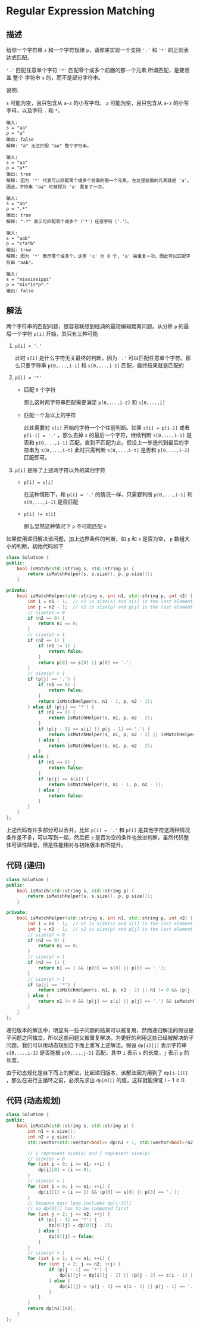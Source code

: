 # Regular Expression Matching

## 描述

给你一个字符串 `s` 和一个字符规律 `p`，请你来实现一个支持 `'.'` 和 `'*'` 的正则表达式匹配。

`'.'` 匹配任意单个字符
`'*'` 匹配零个或多个前面的那一个元素
所谓匹配，是要涵盖 整个 字符串 `s` 的，而不是部分字符串。

说明:

`s` 可能为空，且只包含从 `a-z` 的小写字母。
`p` 可能为空，且只包含从 `a-z` 的小写字母，以及字符 `.` 和 `*`。

```
输入:
s = "aa"
p = "a"
输出: false
解释: "a" 无法匹配 "aa" 整个字符串。
```
```
输入:
s = "aa"
p = "a*"
输出: true
解释: 因为 '*' 代表可以匹配零个或多个前面的那一个元素, 在这里前面的元素就是 'a'。
因此，字符串 "aa" 可被视为 'a' 重复了一次。
```
```
输入:
s = "ab"
p = ".*"
输出: true
解释: ".*" 表示可匹配零个或多个（'*'）任意字符（'.'）。
```
```
输入:
s = "aab"
p = "c*a*b"
输出: true
解释: 因为 '*' 表示零个或多个，这里 'c' 为 0 个, 'a' 被重复一次。因此可以匹配字符串 "aab"。
```
```
输入:
s = "mississippi"
p = "mis*is*p*."
输出: false
```

## 解法

两个字符串的匹配问题，很容易联想到经典的最短编辑距离问题。从分析 `p` 的最后一个字符 `p[i]` 开始，其只有三种可能

1. `p[i] = '.'`

   此时 `s[i]` 是什么字符无关最终的判断，因为 `'.'` 可以匹配任意单个字符。那么只要字符串 `p[0,...,i-1]` 和 `s[0,...,i-1]` 匹配，最终结果就是匹配的

2. `p[i] = '*'`
   - 匹配 `0` 个字符

      那么这时两字符串匹配需要满足 `p[0,...,i-2]` 和 `s[0,...,i]`

   - 匹配一个及以上的字符

      此处需要对 `s[i]` 开始的字符一个个往前判断。如果 `s[i] = p[i-1]` 或者 `p[i-1] = '.'` ，那么去掉 `s` 的最后一个字符，继续判断 `s[0,...,i-1]` 是否和 `p[0,...,i-1]` 匹配，直到不匹配为止。假设上一步迭代到最后的字符串为 `s[0,...,i-t]` 此时只需判断 `s[0,...,i-t]` 是否和 `p[0,...,i-2]` 匹配即可。

3. `p[i]` 是除了上述两字符以外的其他字符
    - `p[i] = s[i]`

       在这种情形下，和 `p[i] = '.'` 的情况一样，只需要判断 `p[0,...,i-1]` 和 `s[0,...,i-1]` 是否匹配

    - `p[i] != s[i]`

       那么显然这种情况下 `p` 不可能匹配 `s`

如果使用递归解决该问题，加上边界条件的判断，如 `p` 和 `s` 是否为空， `p` 数组大小的判断，初始代码如下

```cpp
class Solution {
public:
    bool isMatch(std::string s, std::string p) {
        return isMatchHelper(s, s.size(), p, p.size());
    }

private:
    bool isMatchHelper(std::string s, int n1, std::string p, int n2) {
        int i = n1 - 1;  // n1 is size(s) and s[i] is the last element of s
        int j = n2 - 1;  // n2 is size(p) and p[j] is the last element of p
        // size(p) = 0
        if (n2 == 0) {
            return n1 == 0;
        }
        // size(p) = 1
        if (n2 == 1) {
            if (n1 != 1) {
                return false;
            }
            return p[0] == s[0] || p[0] == '.';
        }
        // size(p) > 1
        if (p[j] == '.') {
            if (n1 == 0) {
                return false;
            }
            return isMatchHelper(s, n1 - 1, p, n2 - 1);
        } else if (p[j] == '*') {
            if (n1 == 0) {
                return isMatchHelper(s, n1, p, n2 - 2);
            }
            if (p[j - 1] == s[i] || p[j - 1] == '.') {
                return isMatchHelper(s, n1, p, n2 - 2) || isMatchHelper(s, n1 - 1, p, n2);
            } else {
                return isMatchHelper(s, n1, p, n2 - 2);
            }
        } else {
            if (n1 == 0) {
                return false;
            }
            if (p[j] == s[i]) {
                return isMatchHelper(s, n1 - 1, p, n2 - 1);
            } else {
                return false;
            }
        }
    }
};
```

上述代码有许多部分可以合并，比如 `p[i] = '.'` 和 `p[i]` 是其他字符这两种情况条件差不多，可以写到一起，然后把 `s` 是否为空的条件也放进判断，虽然代码整体可读性降低，但是性能相对与初始版本有所提升。

## 代码 (递归)

```cpp
class Solution {
public:
    bool isMatch(std::string s, std::string p) {
        return isMatchHelper(s, s.size(), p, p.size());
    }

private:
    bool isMatchHelper(std::string s, int n1, std::string p, int n2) {
        int i = n1 - 1;  // n1 is size(s) and s[i] is the last element of s
        int j = n2 - 1;  // n2 is size(p) and p[j] is the last element of p
        // size(p) = 0
        if (n2 == 0) {
            return n1 == 0;
        }
        // size(p) = 1
        if (n2 == 1) {
            return n1 == 1 && (p[0] == s[0] || p[0] == '.');
        }
        // size(p) > 1
        if (p[j] == '*') {
            return isMatchHelper(s, n1, p, n2 - 2) || n1 != 0 && (p[j - 1] == s[i] || p[j - 1] == '.') && isMatchHelper(s, n1 - 1, p, n2);
        } else {
            return n1 != 0 && (p[j] == s[i] || p[j] == '.') && isMatchHelper(s, n1 - 1, p, n2 - 1);
        }
    }
};
```

递归版本的解法中，明显有一些子问题的结果可以被复用，然而递归解法的假设是子问题之间独立，所以这些问题又被重复解决。为更好的利用这些已经被解决的子问题，我们可以用动态规划自下而上重写上述解法。假设 `dp[i][j]` 表示字符串 `s[0,...,i-1]` 是否能被 `p[0,...,j-1]` 匹配，其中 `i` 表示 `s` 的长度，`j` 表示 `p` 的长度。

由于动态规化是自下而上的解法，比起递归版本，该解法因为用到了 `dp[i-1][]` ，那么在进行主循环之前，必须先求出 `dp[0][]` 的值，这样就能保证 $i - 1 \ge 0$

## 代码 (动态规划)

```cpp
class Solution {
public:
    bool isMatch(std::string s, std::string p) {
        int n1 = s.size();
        int n2 = p.size();
        std::vector<std::vector<bool>> dp(n1 + 1, std::vector<bool>(n2 + 1));

        // i represent size(s) and j represent size(p)
        // size(p) = 0
        for (int i = 0; i <= n1; ++i) {
            dp[i][0] = (i == 0);
        }
        // size(p) = 1
        for (int i = 0; i <= n1; ++i) {
            dp[i][1] = (i == 1) && (p[0] == s[0] || p[0] == '.');
        }
        // Because main loop includes dp[i-1][]
        // so dp[0][] has to be computed first
        for (int j = 2; j <= n2; ++j) {
            if (p[j - 1] == '*') {
                dp[0][j] = dp[0][j - 2];
            } else {
                dp[0][j] = false;
            }
        }
        // size(p) > 1
        for (int i = 1; i <= n1; ++i) {
            for (int j = 2; j <= n2; ++j) {
                if (p[j - 1] == '*') {
                    dp[i][j] = dp[i][j - 2] || (p[j - 2] == s[i - 1] || p[j - 2] == '.') && dp[i - 1][j];
                } else {
                    dp[i][j] = (p[j - 1] == s[i - 1] || p[j - 1] == '.') && dp[i - 1][j - 1];
                }
            }
        }
        return dp[n1][n2];
    }
};
```
